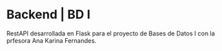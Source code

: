 # Backend | BD I

RestAPI desarrollada en Flask para el proyecto de Bases de Datos I con la prfesora Ana Karina Fernandes.
